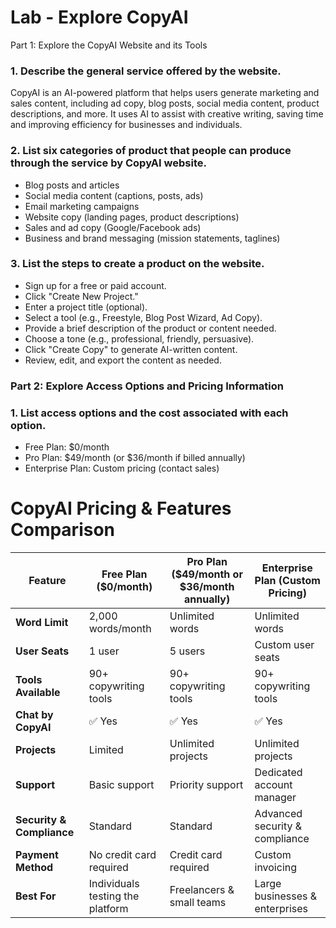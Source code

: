 # Lab - Explore CopyAI
Part 1: Explore the CopyAI Website and its Tools
### 1. Describe the general service offered by the website.
CopyAI is an AI-powered platform that helps users generate marketing and sales content, including ad copy, blog posts, social media content, product descriptions, and more. It uses AI to assist with creative writing, saving time and improving efficiency for businesses and individuals.

### 2. List six categories of product that people can produce through the service by CopyAI website.
- Blog posts and articles
- Social media content (captions, posts, ads)
- Email marketing campaigns
- Website copy (landing pages, product descriptions)
- Sales and ad copy (Google/Facebook ads)
- Business and brand messaging (mission statements, taglines)

### 3. List the steps to create a product on the website.
- Sign up for a free or paid account.
- Click "Create New Project."
- Enter a project title (optional).
- Select a tool (e.g., Freestyle, Blog Post Wizard, Ad Copy).
- Provide a brief description of the product or content needed.
- Choose a tone (e.g., professional, friendly, persuasive).
- Click "Create Copy" to generate AI-written content.
- Review, edit, and export the content as needed.
  
### Part 2: Explore Access Options and Pricing Information
### 1. List access options and the cost associated with each option.
- Free Plan: $0/month
- Pro Plan: $49/month (or $36/month if billed annually)
- Enterprise Plan: Custom pricing (contact sales)

# CopyAI Pricing & Features Comparison

| **Feature**               | **Free Plan** ($0/month)       | **Pro Plan** ($49/month or $36/month annually) | **Enterprise Plan** (Custom Pricing) |
|---------------------------|--------------------------------|-----------------------------------------------|--------------------------------------|
| **Word Limit**            | 2,000 words/month             | Unlimited words                              | Unlimited words                     |
| **User Seats**            | 1 user                        | 5 users                                      | Custom user seats                   |
| **Tools Available**       | 90+ copywriting tools         | 90+ copywriting tools                        | 90+ copywriting tools               |
| **Chat by CopyAI**        | ✅ Yes                        | ✅ Yes                                       | ✅ Yes                              |
| **Projects**              | Limited                       | Unlimited projects                           | Unlimited projects                  |
| **Support**               | Basic support                 | Priority support                             | Dedicated account manager           |
| **Security & Compliance** | Standard                      | Standard                                     | Advanced security & compliance      |
| **Payment Method**        | No credit card required       | Credit card required                         | Custom invoicing                    |
| **Best For**              | Individuals testing the platform | Freelancers & small teams                  | Large businesses & enterprises      |
